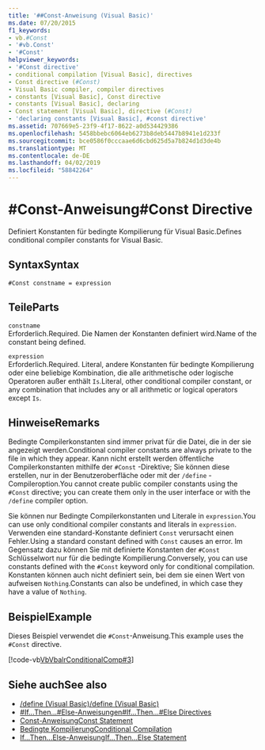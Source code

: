 ```yaml
---
title: '##Const-Anweisung (Visual Basic)'
ms.date: 07/20/2015
f1_keywords:
- vb.#Const
- '#vb.Const'
- '#Const'
helpviewer_keywords:
- '#Const directive'
- conditional compilation [Visual Basic], directives
- Const directive (#Const)
- Visual Basic compiler, compiler directives
- constants [Visual Basic], Const directive
- constants [Visual Basic], declaring
- Const statement [Visual Basic], directive (#Const)
- 'declaring constants [Visual Basic], #const directive'
ms.assetid: 707669e5-23f9-4f17-8622-a0d534429386
ms.openlocfilehash: 5458bbebc6064eb6273b8deb5447b8941e1d233f
ms.sourcegitcommit: bce0586f0cccaae6d6cbd625d5a7b824d1d3de4b
ms.translationtype: MT
ms.contentlocale: de-DE
ms.lasthandoff: 04/02/2019
ms.locfileid: "58842264"
---
```

# <a name="const-directive"></a><span data-ttu-id="13802-102">#Const-Anweisung</span><span class="sxs-lookup"><span data-stu-id="13802-102">#Const Directive</span></span>
<span data-ttu-id="13802-103">Definiert Konstanten für bedingte Kompilierung für Visual Basic.</span><span class="sxs-lookup"><span data-stu-id="13802-103">Defines conditional compiler constants for Visual Basic.</span></span>  
  
## <a name="syntax"></a><span data-ttu-id="13802-104">Syntax</span><span class="sxs-lookup"><span data-stu-id="13802-104">Syntax</span></span>  
  
```  
#Const constname = expression  
```  
  
## <a name="parts"></a><span data-ttu-id="13802-105">Teile</span><span class="sxs-lookup"><span data-stu-id="13802-105">Parts</span></span>  
 `constname`  
 <span data-ttu-id="13802-106">Erforderlich.</span><span class="sxs-lookup"><span data-stu-id="13802-106">Required.</span></span> <span data-ttu-id="13802-107">Die Namen der Konstanten definiert wird.</span><span class="sxs-lookup"><span data-stu-id="13802-107">Name of the constant being defined.</span></span>  
  
 `expression`  
 <span data-ttu-id="13802-108">Erforderlich.</span><span class="sxs-lookup"><span data-stu-id="13802-108">Required.</span></span> <span data-ttu-id="13802-109">Literal, andere Konstanten für bedingte Kompilierung oder eine beliebige Kombination, die alle arithmetische oder logische Operatoren außer enthält `Is`.</span><span class="sxs-lookup"><span data-stu-id="13802-109">Literal, other conditional compiler constant, or any combination that includes any or all arithmetic or logical operators except `Is`.</span></span>  
  
## <a name="remarks"></a><span data-ttu-id="13802-110">Hinweise</span><span class="sxs-lookup"><span data-stu-id="13802-110">Remarks</span></span>  
 <span data-ttu-id="13802-111">Bedingte Compilerkonstanten sind immer privat für die Datei, die in der sie angezeigt werden.</span><span class="sxs-lookup"><span data-stu-id="13802-111">Conditional compiler constants are always private to the file in which they appear.</span></span> <span data-ttu-id="13802-112">Kann nicht erstellt werden öffentliche Compilerkonstanten mithilfe der `#Const` -Direktive; Sie können diese erstellen, nur in der Benutzeroberfläche oder mit der `/define` -Compileroption.</span><span class="sxs-lookup"><span data-stu-id="13802-112">You cannot create public compiler constants using the `#Const` directive; you can create them only in the user interface or with the `/define` compiler option.</span></span>  
  
 <span data-ttu-id="13802-113">Sie können nur Bedingte Compilerkonstanten und Literale in `expression`.</span><span class="sxs-lookup"><span data-stu-id="13802-113">You can use only conditional compiler constants and literals in `expression`.</span></span> <span data-ttu-id="13802-114">Verwenden eine standard-Konstante definiert `Const` verursacht einen Fehler.</span><span class="sxs-lookup"><span data-stu-id="13802-114">Using a standard constant defined with `Const` causes an error.</span></span> <span data-ttu-id="13802-115">Im Gegensatz dazu können Sie mit definierte Konstanten der `#Const` Schlüsselwort nur für die bedingte Kompilierung.</span><span class="sxs-lookup"><span data-stu-id="13802-115">Conversely, you can use constants defined with the `#Const` keyword only for conditional compilation.</span></span> <span data-ttu-id="13802-116">Konstanten können auch nicht definiert sein, bei dem sie einen Wert von aufweisen `Nothing`.</span><span class="sxs-lookup"><span data-stu-id="13802-116">Constants can also be undefined, in which case they have a value of `Nothing`.</span></span>  
  
## <a name="example"></a><span data-ttu-id="13802-117">Beispiel</span><span class="sxs-lookup"><span data-stu-id="13802-117">Example</span></span>  
 <span data-ttu-id="13802-118">Dieses Beispiel verwendet die `#Const`-Anweisung.</span><span class="sxs-lookup"><span data-stu-id="13802-118">This example uses the `#Const` directive.</span></span>  
  
 [!code-vb[VbVbalrConditionalComp#3](~/samples/snippets/visualbasic/VS_Snippets_VBCSharp/VbVbalrConditionalComp/VB/Class1.vb#3)]  
  
## <a name="see-also"></a><span data-ttu-id="13802-119">Siehe auch</span><span class="sxs-lookup"><span data-stu-id="13802-119">See also</span></span>

- [<span data-ttu-id="13802-120">/define (Visual Basic)</span><span class="sxs-lookup"><span data-stu-id="13802-120">/define (Visual Basic)</span></span>](../../../visual-basic/reference/command-line-compiler/define.md)
- [<span data-ttu-id="13802-121">#If...Then...#Else-Anweisungen</span><span class="sxs-lookup"><span data-stu-id="13802-121">#If...Then...#Else Directives</span></span>](../../../visual-basic/language-reference/directives/if-then-else-directives.md)
- [<span data-ttu-id="13802-122">Const-Anweisung</span><span class="sxs-lookup"><span data-stu-id="13802-122">Const Statement</span></span>](../../../visual-basic/language-reference/statements/const-statement.md)
- [<span data-ttu-id="13802-123">Bedingte Kompilierung</span><span class="sxs-lookup"><span data-stu-id="13802-123">Conditional Compilation</span></span>](../../../visual-basic/programming-guide/program-structure/conditional-compilation.md)
- [<span data-ttu-id="13802-124">If...Then...Else-Anweisung</span><span class="sxs-lookup"><span data-stu-id="13802-124">If...Then...Else Statement</span></span>](../../../visual-basic/language-reference/statements/if-then-else-statement.md)
